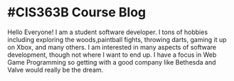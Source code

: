 
<html>
<body>

<h1>#CIS363B Course Blog</h1>

<p>Hello Everyone! I am a student software developer. 
I tons of hobbies including exploring the woods,paintball fights, throwing darts, gaming it up on Xbox,
and many others.
I am interested in many aspects of software development, though not where I want to end up. I have a focus in Web Game Programming so getting with a good company like Bethesda and Valve would really be the dream.  </p>

</body>
</html>
